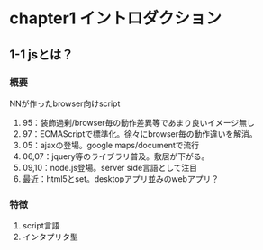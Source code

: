 
# chapter1 イントロダクション

## 1-1 jsとは？

### 概要

NNが作ったbrowser向けscript

1. 95：装飾過剰/browser毎の動作差異等であまり良いイメージ無し
1. 97：ECMAScriptで標準化。徐々にbrowser毎の動作違いを解消。
1. 05：ajaxの登場。google maps/documentで流行
1. 06,07：jquery等のライブラリ普及。敷居が下がる。
1. 09,10：node.js登場。server side言語として注目
1. 最近：html5とset。desktopアプリ並みのwebアプリ？

### 特徴

1. script言語
1. インタプリタ型

